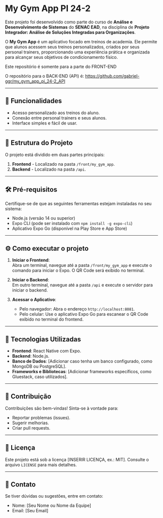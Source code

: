 # My Gym App PI 24-2

Este projeto foi desenvolvido como parte do curso de **Análise e Desenvolvimento de Sistemas** do **SENAC EAD**, na disciplina de **Projeto Integrador: Análise de Soluções Integradas para Organizações**.

O **My Gym App** é um aplicativo focado em treinos de academia. Ele permite que alunos acessem seus treinos personalizados, criados por seus personal trainers, proporcionando uma experiência prática e organizada para alcançar seus objetivos de condicionamento físico.

Este repositório é somente para a parte do FRONT-END

O repositório para o BACK-END (API) é: https://github.com/gabriel-ggr/my_gym_app_pi_24-2_API

---

## 🚀 Funcionalidades
- Acesso personalizado aos treinos do aluno.
- Conexão entre personal trainers e seus alunos.
- Interface simples e fácil de usar.

---

## 📂 Estrutura do Projeto

O projeto está dividido em duas partes principais:
1. **Frontend** - Localizado na pasta `/front/my_gym_app`.
2. **Backend** - Localizado na pasta `/api`.

---

## 🛠️ Pré-requisitos

Certifique-se de que as seguintes ferramentas estejam instaladas no seu sistema:
- Node.js (versão 14 ou superior)
- Expo CLI (pode ser instalado com `npm install -g expo-cli`)
- Aplicativo Expo Go (disponível na Play Store e App Store)

---

## ⚙️ Como executar o projeto

1. **Iniciar o Frontend**:  
   Abra um terminal, navegue até a pasta `/front/my_gym_app` e execute o comando para iniciar o Expo. O QR Code será exibido no terminal.

2. **Iniciar o Backend**:  
   Em outro terminal, navegue até a pasta `/api` e execute o servidor para iniciar o backend.

3. **Acessar o Aplicativo**:  
   - Pelo navegador: Abra o endereço `http://localhost:8081`.  
   - Pelo celular: Use o aplicativo Expo Go para escanear o QR Code exibido no terminal do frontend.

---

## 📖 Tecnologias Utilizadas
- **Frontend**: React Native com Expo.
- **Backend**: Node.js.
- **Banco de Dados**: [Adicionar caso tenha um banco configurado, como MongoDB ou PostgreSQL].
- **Frameworks e Bibliotecas**: [Adicionar frameworks específicos, como Gluestack, caso utilizados].

---

## 🤝 Contribuição

Contribuições são bem-vindas! Sinta-se à vontade para:
- Reportar problemas (issues).
- Sugerir melhorias.
- Criar pull requests.

---

## 📜 Licença

Este projeto está sob a licença [INSERIR LICENÇA, ex.: MIT]. Consulte o arquivo `LICENSE` para mais detalhes.

---

## 📧 Contato

Se tiver dúvidas ou sugestões, entre em contato:
- Nome: [Seu Nome ou Nome da Equipe]
- Email: [Seu Email]
